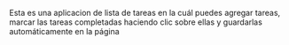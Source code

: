 Esta es una aplicacion de lista de tareas en la cuál puedes agregar tareas, marcar las tareas completadas haciendo clic sobre ellas y guardarlas automáticamente en la página 
